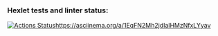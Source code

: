 ### Hexlet tests and linter status:
[![Actions Status](https://github.com/EgorTitov01/python-project-49/actions/workflows/hexlet-check.yml/badge.svg)](https://github.com/EgorTitov01/python-project-49/actions)https://asciinema.org/a/1EqFN2Mh2jdIalHMzNfxLYyav
